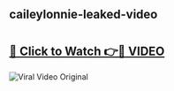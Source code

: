 ## caileylonnie-leaked-video 

# <h2><a href="http://freeplayer.one?title=caileylonnie-leaked-video&ref=21J">🔗 Click to Watch 👉🔴 VIDEO</a></h2>

<a href="http://freeplayer.one?title=caileylonnie-leaked-video&ref=21J" rel="nofollow" data-target="animated-image.originalLink"><img src="https://i.ibb.co.com/xMMVF88/686577567.gif" alt="Viral Video Original" style="max-width: 100%; display: inline-block;" data-target="animated-image.originalImage"></a>

